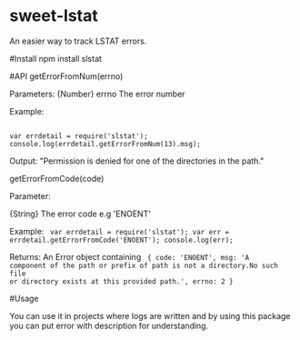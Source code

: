 sweet-lstat
===========
An easier way to track LSTAT errors.

#Install
npm install slstat

#API
getErrorFromNum(errno)

Parameters:
{Number} errno The error number

Example: 

<code>
var errdetail = require('slstat');
console.log(errdetail.getErrorFromNum(13).msg);
</code>

Output: "Permission is denied for one of the directories in the path."

getErrorFromCode(code)

Parameter:

{String} The error code e.g 'ENOENT'

Example:
<code>
var errdetail = require('slstat');
var err = errdetail.getErrorFromCode('ENOENT');
console.log(err);
</code>

Returns: An Error object containing
<code>
{
  code: 'ENOENT',
  msg: 'A component of the path or prefix of path is not a directory.No such file or directory exists at this provided   path.',
  errno: 2
}
</code>

#Usage

You can use it in projects where logs are written and by using this package you can put error with description for understanding.
